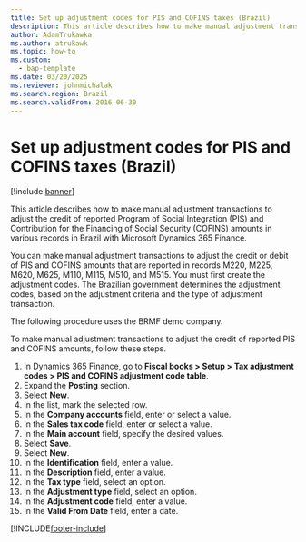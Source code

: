 ```yaml
---
title: Set up adjustment codes for PIS and COFINS taxes (Brazil)
description: This article describes how to make manual adjustment transactions to adjust the credit of reported PIS and COFINS amounts in various records in Brazil with Microsoft Dynamics 365 Finance.
author: AdamTrukawka
ms.author: atrukawk
ms.topic: how-to
ms.custom: 
  - bap-template
ms.date: 03/20/2025
ms.reviewer: johnmichalak
ms.search.region: Brazil
ms.search.validFrom: 2016-06-30
---
```


# Set up adjustment codes for PIS and COFINS taxes (Brazil)

[!include [banner](../../includes/banner.md)]

This article describes how to make manual adjustment transactions to adjust the credit of reported Program of Social Integration (PIS) and Contribution for the Financing of Social Security (COFINS) amounts in various records in Brazil with Microsoft Dynamics 365 Finance.

You can make manual adjustment transactions to adjust the credit or debit of PIS and COFINS amounts that are reported in records M220, M225, M620, M625, M110, M115, M510, and M515. You must first create the adjustment codes. The Brazilian government determines the adjustment codes, based on the adjustment criteria and the type of adjustment transaction. 

The following procedure uses the BRMF demo company.

To make manual adjustment transactions to adjust the credit of reported PIS and COFINS amounts, follow these steps.

1. In Dynamics 365 Finance, go to **Fiscal books \> Setup \> Tax adjustment codes \> PIS and COFINS adjustment code table**.
1. Expand the **Posting** section.
1. Select **New**.
1. In the list, mark the selected row.
1. In the **Company accounts** field, enter or select a value.
1. In the **Sales tax code** field, enter or select a value.
1. In the **Main account** field, specify the desired values.
1. Select **Save**.
1. Select **New**.
1. In the **Identification** field, enter a value.
1. In the **Description** field, enter a value.
1. In the **Tax type** field, select an option.
1. In the **Adjustment type** field, select an option.
1. In the **Adjustment code** field, enter a value.
1. In the **Valid From Date** field, enter a date.



[!INCLUDE[footer-include](../../../includes/footer-banner.md)]
